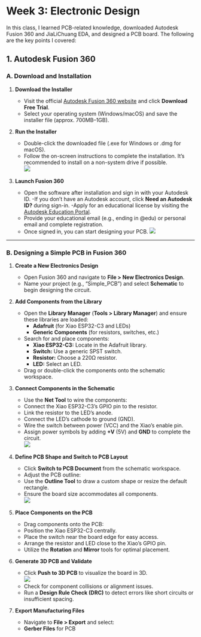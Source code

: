 # Week 3: Electronic Design

In this class, I learned PCB-related knowledge, downloaded Autodesk Fusion 360 and JiaLiChuang EDA, and designed a PCB board. The following are the key points I covered:

## 1. Autodesk Fusion 360

### A. Download and Installation

1. **Download the Installer**  
   - Visit the official [Autodesk Fusion 360 website](https://www.autodesk.com/products/fusion-360) and click **Download Free Trial**.
   - Select your operating system (Windows/macOS) and save the installer file (approx. 700MB–1GB).

2. **Run the Installer**  
   - Double-click the downloaded file (.exe for Windows or .dmg for macOS).
   - Follow the on-screen instructions to complete the installation. It’s recommended to install on a non-system drive if possible.  
   ![](https://unncfab.oss-cn-hangzhou.aliyuncs.com/img/zhao/20250318132709476.png)

3. **Launch Fusion 360**  
   - Open the software after installation and sign in with your Autodesk ID.
   -If you don’t have an Autodesk account, click **Need an Autodesk ID?** during sign-in.
   -Apply for an educational license by visiting the [Autodesk Education Portal](https://www.autodesk.com/education).
   - Provide your educational email (e.g., ending in @edu) or personal email and complete registration.
   - Once signed in, you can start designing your PCB.
![](https://unncfab.oss-cn-hangzhou.aliyuncs.com/img/tong/20250408013704169.png)   

---

### B. Designing a Simple PCB in Fusion 360

 1. **Create a New Electronics Design**

     - Open Fusion 360 and navigate to **File > New Electronics Design**.
     - Name your project (e.g., “Simple_PCB”) and select **Schematic** to begin designing the circuit.

2. **Add Components from the Library**
     - Open the **Library Manager** (**Tools > Library Manager**) and ensure these libraries are loaded:
         - **Adafruit** (for Xiao ESP32-C3 and LEDs)
         - **Generic Components** (for resistors, switches, etc.)
     - Search for and place components:
         - **Xiao ESP32-C3:** Locate in the Adafruit library.
         - **Switch:** Use a generic SPST switch.
         - **Resistor:** Choose a 220Ω resistor.
         - **LED:** Select an LED.
     - Drag or double-click the components onto the schematic workspace.

3. **Connect Components in the Schematic**

     - Use the **Net Tool** to wire the components:
     - Connect the Xiao ESP32-C3’s GPIO pin to the resistor.
     - Link the resistor to the LED’s anode.
     - Connect the LED’s cathode to ground (GND).
     - Wire the switch between power (VCC) and the Xiao’s enable pin.
     - Assign power symbols by adding **+V** (5V) and **GND** to complete the circuit.  
![](https://unncfab.oss-cn-hangzhou.aliyuncs.com/img/tong/20250408015345999.png)

4. **Define PCB Shape and Switch to PCB Layout**

     - Click **Switch to PCB Document** from the schematic workspace.
     - Adjust the PCB outline:
     - Use the **Outline Tool** to draw a custom shape or resize the default rectangle.
     - Ensure the board size accommodates all components.  
![](https://unncfab.oss-cn-hangzhou.aliyuncs.com/img/tong/20250408015546824.png)

5. **Place Components on the PCB**

     - Drag components onto the PCB:
     - Position the Xiao ESP32-C3 centrally.
     - Place the switch near the board edge for easy access.
      - Arrange the resistor and LED close to the Xiao’s GPIO pin.
     - Utilize the **Rotation** and **Mirror** tools for optimal placement.

6. **Generate 3D PCB and Validate**

     - Click **Push to 3D PCB** to visualize the board in 3D.  
  ![](https://unncfab.oss-cn-hangzhou.aliyuncs.com/img/tong/20250408015738342.png)
     - Check for component collisions or alignment issues.
     - Run a **Design Rule Check (DRC)** to detect errors like short circuits or insufficient spacing.

7. **Export Manufacturing Files**

     - Navigate to **File > Export** and select:
     - **Gerber Files** for PCB

